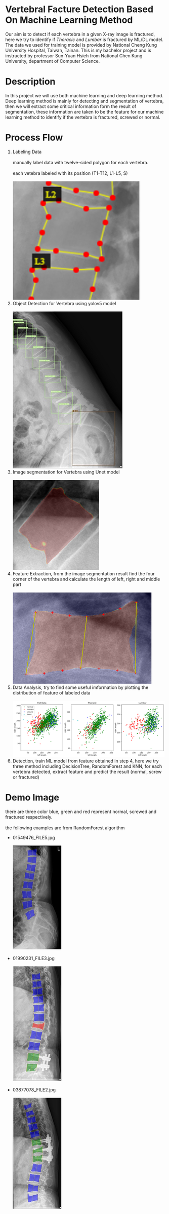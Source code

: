 # Vertebral Facture Detection Based On Machine Learning Method

Our aim is to detect if each vertebra in a given X-ray image is fractured, here we try to identify if *Thoracic* and *Lumbar* is fractured by ML/DL model. The data we used for training model is provided by National Cheng Kung University Hospital, Taiwan, Tainan. This is my bachelor project and is instructed by professor Sun-Yuan Hsieh from National Chen Kung University, department of Computer Science.

# Description

In this project we will use both machine learning and deep learning method. Deep learning method is mainly for detecting and segmentation of vertebra, then we will extract some critical information form the result of segmentation, these information are taken to be the feature for our machine learning method to identify if the vertebra is fractured, screwed or normal.

# Process Flow

1. Labeling Data <br/><br/>
manually label data with twelve-sided polygon for each vertebra. <br/><br/>
each vetebra labeled with its position (T1-T12, L1-L5, S) <br/><br/>
![image1](./image/manual_labeling.png)
2. Object Detection for Vertebra using yolov5 model <br/><br/>
![image1](./image/DetectionDemo.jpg)
3. Image segmentation for Vertebra using Unet model <br/><br/>
![image1](./image/unetdemo.png)
4. Feature Extraction, from the image segmentation result find the four corner of the vertebra and calculate the length of left, right and middle part <br/><br/>
![image1](./image/feat6.png)
5. Data Analysis, try to find some useful imformation by plotting the distribution of feature of labeled data <br/><br/>
![image1](./image/rl_scatter.jpg)
6. Detection, train ML model from feature obtained in step 4, here we try three method including DecisionTree, RandomForest and KNN, for each vertebra detected, extract feature and predict the result (normal, screw or fractured)

# Demo Image

there are three color blue, green and red represent normal, screwed and fractured respectively.<br/><br/>
the following examples are from RandomForest algorithm
- 01549476_FILE5.jpg<br/><br/>
![image1](./image/01549476_FILE5.jpg)<br/><br/>
- 01990231_FILE3.jpg<br/><br/>
![image2](./image/01990231_FILE3.jpg)<br/><br/>
- 03877078_FILE2.jpg<br/><br/>
![image3](./image/03877078_FILE2.jpg)<br/><br/>
